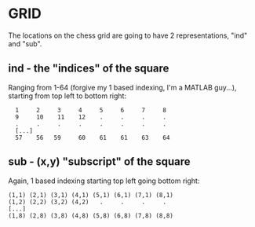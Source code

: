 # GRID
The locations on the chess grid are going to have 2 representations, "ind" and "sub".

## ind - the "indices" of the square
Ranging from 1-64 (forgive my 1 based indexing, I'm a MATLAB guy...), 
starting from top left to bottom right:
```
  1     2     3     4     5     6     7     8
  9     10    11    12    .     .     .     .
  .     .     .     .     .     .     .     . 
  [...]
  57    56   59     60    61    61    63    64    
```

## sub - (x,y) "subscript" of the square
Again, 1 based indexing starting top left going bottom right:
```
(1,1) (2,1) (3,1) (4,1) (5,1) (6,1) (7,1) (8,1)
(1,2) (2,2) (3,2) (4,2)   .     .     .     .
[...]
(1,8) (2,8) (3,8) (4,8) (5,8) (6,8) (7,8) (8,8)
```